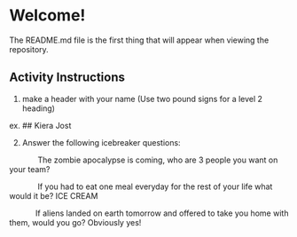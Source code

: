# Welcome!

The README.md file is the first thing that will appear when viewing the repository.

## Activity Instructions 

1. make a header with your name (Use two pound signs for a level 2 heading)

ex. ## Kiera Jost

2. Answer the following icebreaker questions: 

&nbsp;&nbsp;&nbsp;&nbsp;&nbsp;&nbsp;&nbsp;&nbsp;&nbsp;&nbsp;&nbsp;&nbsp; The zombie apocalypse is coming, who are 3 people you want on your team?

&nbsp;&nbsp;&nbsp;&nbsp;&nbsp;&nbsp;&nbsp;&nbsp;&nbsp;&nbsp;&nbsp;&nbsp; If you had to eat one meal everyday for the rest of your life what would it be?
ICE CREAM

&nbsp;&nbsp;&nbsp;&nbsp;&nbsp;&nbsp;&nbsp;&nbsp;&nbsp;&nbsp;&nbsp;&nbsp;If aliens landed on earth tomorrow and offered to take you home with them, would you go?
Obviously yes!



